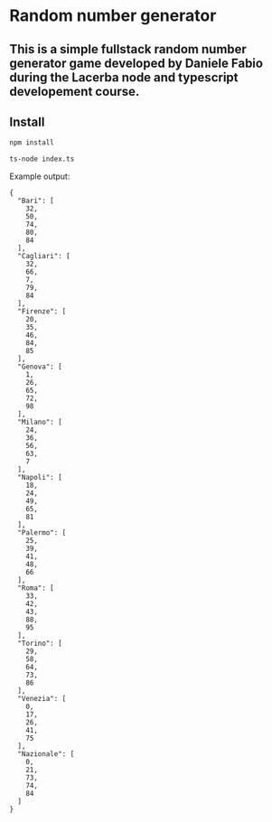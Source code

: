 # Random number generator

## This is a simple fullstack random number generator game developed by Daniele Fabio during the Lacerba node and typescript developement course.

## Install

```bash
npm install
```

```bash
ts-node index.ts
```

Example output:

```
{
  "Bari": [
    32,
    50,
    74,
    80,
    84
  ],
  "Cagliari": [
    32,
    66,
    7,
    79,
    84
  ],
  "Firenze": [
    20,
    35,
    46,
    84,
    85
  ],
  "Genova": [
    1,
    26,
    65,
    72,
    98
  ],
  "Milano": [
    24,
    36,
    56,
    63,
    7
  ],
  "Napoli": [
    18,
    24,
    49,
    65,
    81
  ],
  "Palermo": [
    25,
    39,
    41,
    48,
    66
  ],
  "Roma": [
    33,
    42,
    43,
    88,
    95
  ],
  "Torino": [
    29,
    58,
    64,
    73,
    86
  ],
  "Venezia": [
    0,
    17,
    26,
    41,
    75
  ],
  "Nazionale": [
    0,
    21,
    73,
    74,
    84
  ]
}
```